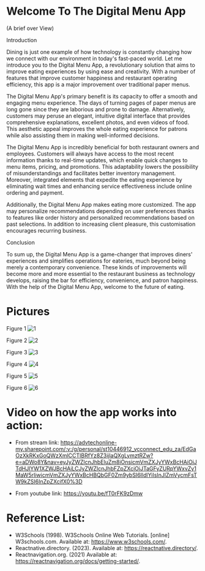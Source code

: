 
# Welcome To The Digital Menu App
(A brief over View)

Introduction

Dining is just one example of how technology is constantly changing how we connect with our environment in today's fast-paced world. Let me introduce you to the Digital Menu App, a revolutionary solution that aims to improve eating experiences by using ease and creativity. With a number of features that improve customer happiness and restaurant operating efficiency, this app is a major improvement over traditional paper menus.

The Digital Menu App's primary benefit is its capacity to offer a smooth and engaging menu experience. The days of turning pages of paper menus are long gone since they are laborious and prone to damage. Alternatively, customers may peruse an elegant, intuitive digital interface that provides comprehensive explanations, excellent photos, and even videos of food. This aesthetic appeal improves the whole eating experience for patrons while also assisting them in making well-informed decisions.

The Digital Menu App is incredibly beneficial for both restaurant owners and employees. Customers will always have access to the most recent information thanks to real-time updates, which enable quick changes to menu items, pricing, and promotions. This adaptability lowers the possibility of misunderstandings and facilitates better inventory management. Moreover, integrated elements that expedite the eating experience by eliminating wait times and enhancing service effectiveness include online ordering and payment.

Additionally, the Digital Menu App makes eating more customized. The app may personalize recommendations depending on user preferences thanks to features like order history and personalized recommendations based on past selections. In addition to increasing client pleasure, this customisation encourages recurring business.

Conclusion

To sum up, the Digital Menu App is a game-changer that improves diners' experiences and simplifies operations for eateries, much beyond being merely a contemporary convenience. These kinds of improvements will become more and more essential to the restaurant business as technology develops, raising the bar for efficiency, convenience, and patron happiness. With the help of the Digital Menu App, welcome to the future of eating.

# Pictures

Figure 1 
![1](https://github.com/user-attachments/assets/5dc925d7-7629-48af-a161-d9c861093f5d)


Figure 2
![2](https://github.com/user-attachments/assets/21b78cbf-de71-4e7e-92bf-a1608a43a7b8)



Figure 3 
![3](https://github.com/user-attachments/assets/6d6b6222-9ee3-4840-bf1c-f3ddbd428c7b)


Figure 4
![4](https://github.com/user-attachments/assets/97ac09ba-4300-459e-95e0-c4a88924636f)



Figure 5 
![5](https://github.com/user-attachments/assets/b66a9f16-e810-4861-9add-c1ebda61ceab)



Figure 6
![6](https://github.com/user-attachments/assets/6145c740-82b6-41eb-aaa5-8e979b44937b)


# Video on how the app works into action:
- From stream link:
https://advtechonline-my.sharepoint.com/:v:/g/personal/st10446912_vcconnect_edu_za/EdGaOzXkRKxGoQWzXmlCCTIBRfYz8Z3ijlaQXgLymztRZw?e=aDWo8Y&nav=eyJyZWZlcnJhbEluZm8iOnsicmVmZXJyYWxBcHAiOiJTdHJlYW1XZWJBcHAiLCJyZWZlcnJhbFZpZXciOiJTaGFyZURpYWxvZy1MaW5rIiwicmVmZXJyYWxBcHBQbGF0Zm9ybSI6IldlYiIsInJlZmVycmFsTW9kZSI6InZpZXcifX0%3D

- From youtube link:
https://youtu.be/fT0rFK9zDmw

# Reference List:
- W3Schools (1998). W3Schools Online Web Tutorials. [online] W3schools.com. Available at: https://www.w3schools.com/.
- Reactnative.directory. (2023). Available at: https://reactnative.directory/.
- Reactnavigation.org. (2021) Available at: https://reactnavigation.org/docs/getting-started/. 

